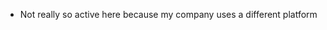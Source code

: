 - Not really so active here because my company uses a different platform



<!---
Dorutu/Dorutu is a ✨ special ✨ repository because its `README.md` (this file) appears on your GitHub profile.
You can click the Preview link to take a look at your changes.
--->

